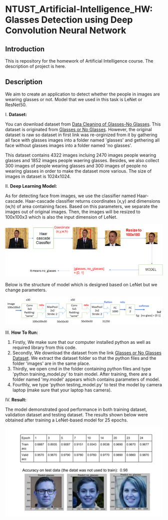 # NTUST_Artificial-Intelligence_HW: Glasses Detection using Deep Convolution Neural Network

## Introduction

This is repository for the homework of Artificial Intelligence course. The description of project is here.

## Description

We aim to create an application to detect whether the people in images are wearing glasses or not. Model that we used in this task is LeNet or ResNet50. 

I. <strong>Dataset:</strong>

You can download dataset from [Data Cleaning of Glasses-No Glasses](https://www.kaggle.com/datasets/jorgebuenoperez/datacleaningglassesnoglasses). This dataset is originated from [Glasses or No Glasses](https://www.kaggle.com/datasets/jeffheaton/glasses-or-no-glasses). However, the original dataset is raw so dataset in first link was re-orginized from it by gathering all face with glasses images into a folder named 'glasses' and gethering all face without glasses images into a folder named 'no glasses'. 

This dataset contains 4322 images incluing 2470 images people wearing glasses and 1852 images people waering glasses. Besides, we also collect 300 images of people wearing glasses and 300 images of people no wearing glasses in order to make the dataset more various. The size of images in dataset is 1024x1024.

II. <strong>Deep Learning Model:</strong>

As for detecting face from images, we use the classifier named Haar-cascade. Haar-cascade classifier returns coordinates (x,y) and dimensions (w,h) of area containing faces. Based on this parameters, we separate the images out of original images. Then, the images will be resized to 100x100x3 which is also the input dimension of LeNet.

<img src="img/Architecture.PNG" alt="1" width = auto height = auto>

Below is the structure of model which is designed based on LeNet but we change parameters.

<img src="img/ModelStructure.png" alt="1" width = auto height = auto>

III. <strong>How To Run: </strong>

  1. Firstly, We make sure that our computer installed python as well as required library from this code. 
  2. Secondly, We download the dataset from the link [Glasses or No Glasses Dataset](https://www.kaggle.com/datasets/jorgebuenoperez/datacleaningglassesnoglasses). We extract the dataset folder so that the python files and the folder 'images' are in the same place.
  3. Thirdly, we open cmd in the folder containing python files and type 'python training_model.py' to train model. After training, there are a folder named 'my.model' appears which contains parameters of model.
  4. Fourthly, we type 'python testing_model.py' to test the model by camera laptop (make sure that your laptop has camera).
  
IV. <strong>Result: </strong>
 
The model demonstrated good performance in both training dataset, validation dataset and testing dataset. The results shown below were obtained after training a LeNet-based model for 25 epochs.

<img src="img/Result.png" alt="1" width = auto height = auto>



